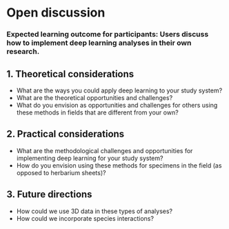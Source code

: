 # Open discussion 

### Expected learning outcome for participants: Users discuss how to implement deep learning analyses in their own research.

## 1. Theoretical considerations
   * What are the ways you could apply deep learning to your study system?
   * What are the theoretical opportunities and challenges?
   * What do you envision as opportunities and challenges for others using these methods in fields that are different from your own?	


## 2. Practical considerations

   * What are the methodological challenges and opportunities for implementing deep learning for your study system?
   * How do you envision using these methods for specimens in the field (as opposed to herbarium sheets)?


## 3. Future directions

  * How could we use 3D data in these types of analyses?
  * How could we incorporate species interactions?
 





